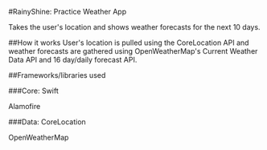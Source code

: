 #RainyShine: Practice Weather App

Takes the user's location and shows weather forecasts for the next 10 days.

##How it works
User's location is pulled using the CoreLocation API and weather forecasts are gathered using OpenWeatherMap's Current Weather Data API and 16 day/daily forecast API.

##Frameworks/libraries used

###Core:
Swift

Alamofire

###Data:
CoreLocation

OpenWeatherMap
